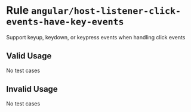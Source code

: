 # Rule `angular/host-listener-click-events-have-key-events`

Support keyup, keydown, or keypress events when handling click events

## Valid Usage

No test cases

## Invalid Usage

No test cases
